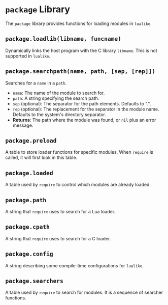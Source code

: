 # `package` Library

The `package` library provides functions for loading modules in `lualike`.

## `package.loadlib(libname, funcname)`

Dynamically links the host program with the C library `libname`. This is not supported in `lualike`.

## `package.searchpath(name, path, [sep, [rep]])`

Searches for a `name` in a `path`.

-   `name`: The name of the module to search for.
-   `path`: A string specifying the search path.
-   `sep` (optional): The separator for the path elements. Defaults to ".".
-   `rep` (optional): The replacement for the separator in the module name. Defaults to the system's directory separator.
-   **Returns**: The path where the module was found, or `nil` plus an error message.

## `package.preload`

A table to store loader functions for specific modules. When `require` is called, it will first look in this table.

## `package.loaded`

A table used by `require` to control which modules are already loaded.

## `package.path`

A string that `require` uses to search for a Lua loader.

## `package.cpath`

A string that `require` uses to search for a C loader.

## `package.config`

A string describing some compile-time configurations for `lualike`.

## `package.searchers`

A table used by `require` to search for modules. It is a sequence of searcher functions.